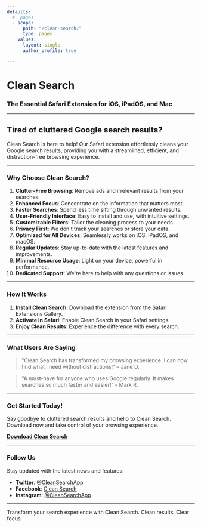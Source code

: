 ```yaml
---
defaults:
  # _pages
  - scope:
      path: "/clean-search/"
      type: pages
    values:
      layout: single
      author_profile: true

---
```


# Clean Search

### The Essential Safari Extension for iOS, iPadOS, and Mac

---

## Tired of cluttered Google search results?

Clean Search is here to help! Our Safari extension effortlessly cleans your Google search results, providing you with a streamlined, efficient, and distraction-free browsing experience. 

---

### Why Choose Clean Search?

1. **Clutter-Free Browsing**: Remove ads and irrelevant results from your searches.
2. **Enhanced Focus**: Concentrate on the information that matters most.
3. **Faster Searches**: Spend less time sifting through unwanted results.
4. **User-Friendly Interface**: Easy to install and use, with intuitive settings.
5. **Customizable Filters**: Tailor the cleaning process to your needs.
6. **Privacy First**: We don't track your searches or store your data.
7. **Optimized for All Devices**: Seamlessly works on iOS, iPadOS, and macOS.
8. **Regular Updates**: Stay up-to-date with the latest features and improvements.
9. **Minimal Resource Usage**: Light on your device, powerful in performance.
10. **Dedicated Support**: We're here to help with any questions or issues.

---

### How It Works

1. **Install Clean Search**: Download the extension from the Safari Extensions Gallery.
2. **Activate in Safari**: Enable Clean Search in your Safari settings.
3. **Enjoy Clean Results**: Experience the difference with every search.

---

### What Users Are Saying

> "Clean Search has transformed my browsing experience. I can now find what I need without distractions!" – Jane D.

> "A must-have for anyone who uses Google regularly. It makes searches so much faster and easier!" – Mark R.

---

### Get Started Today!

Say goodbye to cluttered search results and hello to Clean Search. Download now and take control of your browsing experience.

[**Download Clean Search**](https://example.com)

---

### Follow Us

Stay updated with the latest news and features:

- **Twitter**: [@CleanSearchApp](https://twitter.com/CleanSearchApp)
- **Facebook**: [Clean Search](https://facebook.com/CleanSearchApp)
- **Instagram**: [@CleanSearchApp](https://instagram.com/CleanSearchApp)

---

Transform your search experience with Clean Search. Clean results. Clear focus.